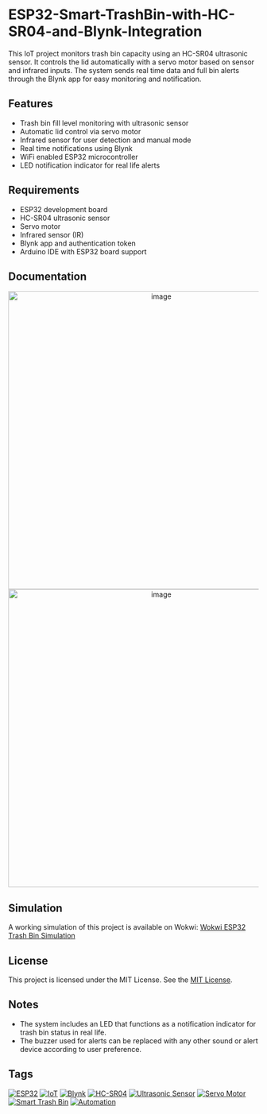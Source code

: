 # ESP32-Smart-TrashBin-with-HC-SR04-and-Blynk-Integration
This IoT project monitors trash bin capacity using an HC-SR04 ultrasonic sensor. It controls the lid automatically with a servo motor based on sensor and infrared inputs. The system sends real time data and full bin alerts through the Blynk app for easy monitoring and notification.

## Features
- Trash bin fill level monitoring with ultrasonic sensor
- Automatic lid control via servo motor
- Infrared sensor for user detection and manual mode
- Real time notifications using Blynk
- WiFi enabled ESP32 microcontroller
- LED notification indicator for real life alerts

## Requirements
- ESP32 development board
- HC-SR04 ultrasonic sensor
- Servo motor
- Infrared sensor (IR)
- Blynk app and authentication token
- Arduino IDE with ESP32 board support

## Documentation
<p align="center">
  <img src="https://github.com/user-attachments/assets/9979258a-052e-41c1-8b13-e4787b4abb53" alt="image" width="600" />
  <img src="https://github.com/user-attachments/assets/998d2bcd-7774-40ca-b3ff-cfce8bca59c7" alt="image" width="600" />
</p>


## Simulation
A working simulation of this project is available on Wokwi: [Wokwi ESP32 Trash Bin Simulation](https://wokwi.com/projects/429486741466840065)

## License
This project is licensed under the MIT License. See the [MIT License](https://choosealicense.com/licenses/mit/).

## Notes
- The system includes an LED that functions as a notification indicator for trash bin status in real life.
- The buzzer used for alerts can be replaced with any other sound or alert device according to user preference.

## Tags
[![ESP32](https://img.shields.io/badge/ESP32-0078D7?style=flat&logo=esp32&logoColor=white)](https://github.com/search?q=ESP32) [![IoT](https://img.shields.io/badge/IoT-00C853?style=flat)](https://github.com/search?q=IoT) [![Blynk](https://img.shields.io/badge/Blynk-FF6F00?style=flat)](https://github.com/search?q=Blynk) [![HC-SR04](https://img.shields.io/badge/HC--SR04-4CAF50?style=flat)](https://github.com/search?q=HC-SR04) [![Ultrasonic Sensor](https://img.shields.io/badge/Ultrasonic_Sensor-2196F3?style=flat)](https://github.com/search?q=Ultrasonic+Sensor) [![Servo Motor](https://img.shields.io/badge/Servo_Motor-F44336?style=flat)](https://github.com/search?q=Servo+Motor) [![Smart Trash Bin](https://img.shields.io/badge/Smart_Trash_Bin-795548?style=flat)](https://github.com/search?q=Smart+Trash+Bin) [![Automation](https://img.shields.io/badge/Automation-FF9800?style=flat)](https://github.com/search?q=Automation)
